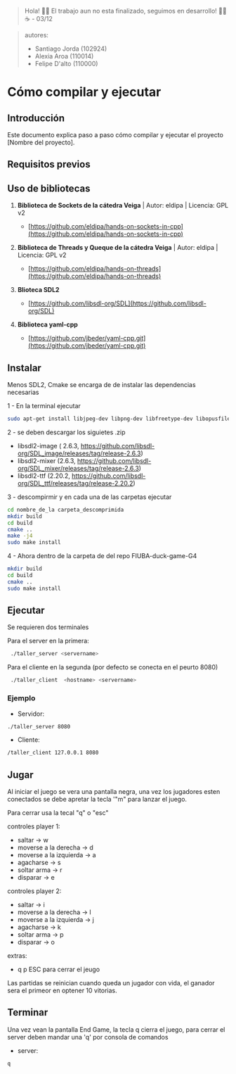 > Hola! 👋🏼 El trabajo aun no esta finalizado, seguimos en desarrollo! 💪🏼☕ - 03/12

> autores: 
>  - Santiago Jorda (102924)
>  - Alexia Aroa (110014) 
>  - Felipe D'alto (110000)
 
# Cómo compilar y ejecutar 

## Introducción
Este documento explica paso a paso cómo compilar y ejecutar el proyecto [Nombre del proyecto].

## Requisitos previos
## Uso de bibliotecas

1. **Biblioteca de Sockets de la cátedra Veiga** | Autor: eldipa | Licencia: GPL v2
    - [https://github.com/eldipa/hands-on-sockets-in-cpp](https://github.com/eldipa/hands-on-sockets-in-cpp)

2. **Biblioteca de Threads y Queque de la cátedra Veiga** | Autor: eldipa | Licencia: GPL v2
    - [https://github.com/eldipa/hands-on-threads](https://github.com/eldipa/hands-on-threads)

3. **Blioteca SDL2** 
    - [https://github.com/libsdl-org/SDL](https://github.com/libsdl-org/SDL)

4. **Biblioteca  yaml-cpp**
    - [https://github.com/jbeder/yaml-cpp.git](https://github.com/jbeder/yaml-cpp.git)

## Instalar

Menos SDL2, Cmake se encarga de de instalar las dependencias necesarias 

1 - En la terminal ejecutar 
```bash
sudo apt-get install libjpeg-dev libpng-dev libfreetype-dev libopusfile-dev libflac-dev libxmp-dev libfluidsynth-dev libwavpack-dev cmake libmodplug-dev libsdl2-dev
````
2 - se deben descargar los siguietes .zip


- libsdl2-image ( 2.6.3, https://github.com/libsdl-org/SDL_image/releases/tag/release-2.6.3)
- libsdl2-mixer (2.6.3, https://github.com/libsdl-org/SDL_mixer/releases/tag/release-2.6.3)
- libsdl2-ttf (2.20.2, https://github.com/libsdl-org/SDL_ttf/releases/tag/release-2.20.2)

3 - descompirmir y en cada una de las carpetas ejecutar 

```bash
cd nombre_de_la carpeta_descomprimida
mkdir build
cd build
cmake ..
make -j4
sudo make install
````

4 - Ahora dentro de la carpeta de del repo FIUBA-duck-game-G4

```bash
mkdir build
cd build
cmake ..
sudo make install
````

## Ejecutar
Se requieren dos terminales 

Para el server en la primera:
```bash
 ./taller_server <servername>
````

Para el cliente en la segunda 
(por defecto se conecta en el peurto 8080)

```bash
 ./taller_client  <hostname> <servername>
````

### Ejemplo
- Servidor: 
````bash  
./taller_server 8080
````
- Cliente:
````bash  
/taller_client 127.0.0.1 8080
````

## Jugar 
Al iniciar el juego se vera una pantalla negra, una vez los jugadores esten conectados se debe apretar la tecla '"m" para lanzar el juego.

Para cerrar usa la tecal "q" o "esc"

controles player 1:
- saltar -> w
- moverse a la derecha -> d
- moverse a la izquierda -> a
- agacharse  -> s
- soltar arma -> r
- disparar -> e 

controles player 2:
- saltar -> i
- moverse a la derecha -> l
- moverse a la izquierda -> j
- agacharse  -> k
- soltar arma -> p
- disparar -> o 

extras:
- q p ESC para cerrar el jeugo

Las partidas se reinician cuando queda un jugador con vida, el ganador sera el primeor en optener 10 vitorias.

## Terminar 
Una vez vean la pantalla End Game, la tecla q cierra el juego, para cerrar el server deben mandar una 'q' por consola de comandos 

- server:
````bash  
q
````